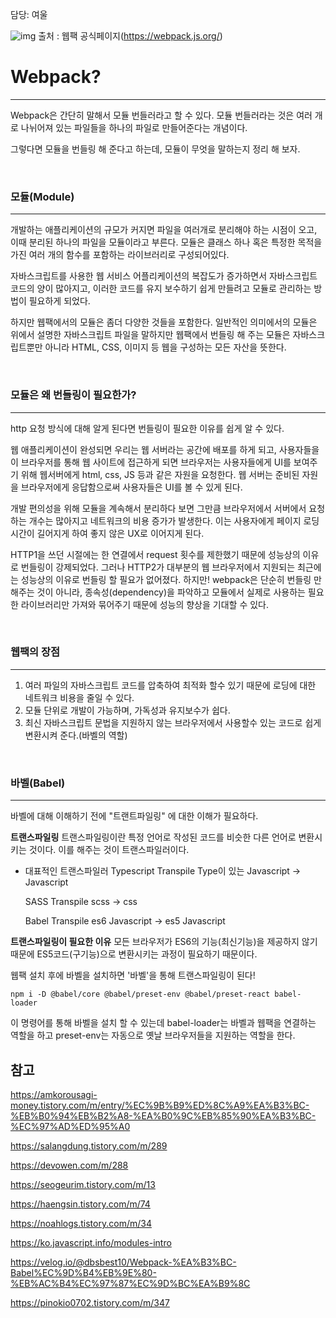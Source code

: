 담당: 여울

![img](https://img1.daumcdn.net/thumb/R1280x0/?scode=mtistory2&fname=https%3A%2F%2Fk.kakaocdn.net%2Fdn%2FoTvtL%2FbtrjxdzMiND%2FEhKLhloNH3HyfnTe1z3oZK%2Fimg.png)
출처 : 웹팩 공식페이지(https://webpack.js.org/)

# Webpack?
---
Webpack은 간단히 말해서 모듈 번들러라고 할 수 있다. 
모듈 번들러라는 것은 여러 개로 나뉘어져 있는 파일들을 하나의 파일로 만들어준다는 개념이다. 

그렇다면 모듈을 번들링 해 준다고 하는데, 모듈이 무엇을 말하는지 정리 해 보자.

<br>

### 모듈(Module)
---
개발하는 애플리케이션의 규모가 커지면 파일을 여러개로 분리해야 하는 시점이 오고, 
이때 분리된 하나의 파일을 모듈이라고 부른다. 
모듈은 클래스 하나 혹은 특정한 목적을 가진 여러 개의 함수를 포함하는 라이브러리로 구성되어있다. 

자바스크립트를 사용한 웹 서비스 어플리케이션의 복잡도가 증가하면서 자바스크립트 코드의 양이 많아지고, 
이러한 코드를 유지 보수하기 쉽게 만들려고 모듈로 관리하는 방법이 필요하게 되었다.

하지만 웹팩에서의 모듈은 좀더 다양한 것들을 포함한다.
일반적인 의미에서의 모듈은 위에서 설명한 자바스크립트 파일을 말하지만
웹팩에서 번들링 해 주는 모듈은 자바스크립트뿐만 아니라 HTML, CSS, 이미지 등 웹을 구성하는 모든 자산을 뜻한다. 

<br>

### 모듈은 왜 번들링이 필요한가?
---
http 요청 방식에 대해 알게 된다면 번들링이 필요한 이유를 쉽게 알 수 있다.

웹 애플리케이션이 완성되면 우리는 웹 서버라는 공간에 배포를 하게 되고, 
사용자들을 이 브라우저를 통해 웹 사이트에 접근하게 되면 브라우저는 사용자들에게 UI를 보여주기 위해 
웹서버에게 html, css, JS 등과 같은 자원을 요청한다. 
웹 서버는 준비된 자원을 브라우저에게 응답함으로써 사용자들은 UI를 볼 수 있게 된다.

개발 편의성을 위해 모듈을 계속해서 분리하다 보면 그만큼 브라우저에서 서버에서 요청하는 개수는 많아지고 네트워크의 비용 증가가 발생한다. 
이는 사용자에게 페이지 로딩 시간이 길어지게 하여 좋지 않은 UX로 이어지게 된다. 

HTTP1을 쓰던 시절에는 한 연결에서 request 횟수를 제한했기 때문에 성능상의 이유로 번들링이 강제되었다. 
그러나 HTTP2가 대부분의 웹 브라우저에서 지원되는 최근에는 성능상의 이유로 번들링 할 필요가 없어졌다. 
하지만! webpack은 단순히 번들링 만 해주는 것이 아니라, 
종속성(dependency)을 파악하고 모듈에서 실제로 사용하는 필요한 라이브러리만 가져와 묶어주기 때문에 성능의 향상을 기대할 수 있다.

<br>

### 웹팩의 장점 
---
1. 여러 파일의 자바스크립트 코드를 압축하여 최적화 할수 있기 때문에 로딩에 대한 네트워크 비용을 줄일 수 있다. 
2. 모듈 단위로 개발이 가능하며, 가독성과 유지보수가 쉽다. 
3. 최신 자바스크립트 문법을 지원하지 않는 브라우저에서 사용할수 있는 코드로 쉽게 변환시켜 준다.(바벨의 역할)

<br>

### 바벨(Babel)
---
바벨에 대해 이해하기 전에 "트랜트파일링" 에 대한 이해가 필요하다.

**트랜스파일링**
트랜스파일링이란 특정 언어로 작성된 코드를 비슷한 다른 언어로 변환시키는 것이다. 이를 해주는 것이 트랜스파일러이다.
- 대표적인 트랜스파일러
    Typescript Transpile
        Type이 있는 Javascript -> Javascript

    SASS Transpile
        scss -> css

    Babel Transpile
        es6 Javascript -> es5 Javascript

**트랜스파일링이 필요한 이유**
모든 브라우저가 ES6의 기능(최신기능)을 제공하지 않기 때문에 ES5코드(구기능)으로 변환시키는 과정이 필요하기 때문이다.


웹팩 설치 후에 바벨을 설치하면 '바벨'을 통해 트랜스파일링이 된다!
```
npm i -D @babel/core @babel/preset-env @babel/preset-react babel-loader
```
이 명령어를 통해 바벨을 설치 할 수 있는데
babel-loader는 바벨과 웹팩을 연결하는 역할을 하고
preset-env는 자동으로 옛날 브라우저들을 지원하는 역할을 한다.


참고
---
https://amkorousagi-money.tistory.com/m/entry/%EC%9B%B9%ED%8C%A9%EA%B3%BC-%EB%B0%94%EB%B2%A8-%EA%B0%9C%EB%85%90%EA%B3%BC-%EC%97%AD%ED%95%A0

https://salangdung.tistory.com/m/289

https://devowen.com/m/288

https://seogeurim.tistory.com/m/13

https://haengsin.tistory.com/m/74

https://noahlogs.tistory.com/m/34

https://ko.javascript.info/modules-intro

https://velog.io/@dbsbest10/Webpack-%EA%B3%BC-Babel%EC%9D%B4%EB%9E%80-%EB%AC%B4%EC%97%87%EC%9D%BC%EA%B9%8C

https://pinokio0702.tistory.com/m/347

